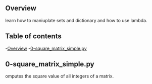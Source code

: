 ## Overview
learn how to maniuplate sets and dictionary and how to use lambda.

## Table of contents
-[Overview](#Overview)
-[0-square_matrix_simple.py](#0-square_matrix_simplepy)

## 0-square_matrix_simple.py
omputes the square value of all integers of a matrix.